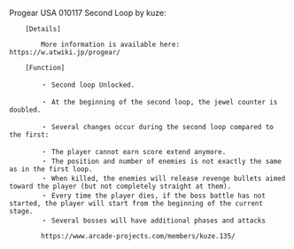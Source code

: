 Progear USA 010117 Second Loop by kuze:

        [Details]

            More information is available here: https://w.atwiki.jp/progear/

        [Function]

            ・ Second loop Unlocked.

            ・ At the beginning of the second loop, the jewel counter is doubled.

            ・ Several changes occur during the second loop compared to the first:

            ・ The player cannot earn score extend anymore.
            ・ The position and number of enemies is not exactly the same as in the first loop.
            ・ When killed, the enemies will release revenge bullets aimed toward the player (but not completely straight at them).
            ・ Every time the player dies, if the boss battle has not started, the player will start from the beginning of the current stage.
            ・ Several bosses will have additional phases and attacks

            https://www.arcade-projects.com/members/kuze.135/
